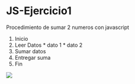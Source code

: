 # JS-Ejercicio1

Procedimiento de sumar 2 numeros con javascript
  1. Inicio
  2. Leer Datos
    * dato 1
    * dato 2
  3. Sumar datos
  4. Entregar suma
  5. Fin

![](http://i66.tinypic.com/262rzoh.jpg"diagrama")
